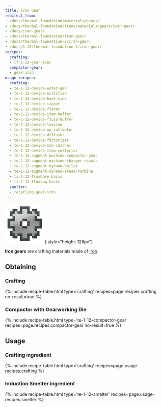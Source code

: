 ```yaml
---
title: Iron Gear
redirect_from:
- /docs/thermal-foundation/materials/gears/
- /docs/thermal-foundation/items/materials/gears/iron-gear/
- /docs/iron-gear/
- /docs/thermal-foundation/iron-gear/
- /docs/thermal-foundation-2/iron-gear/
- /docs/1.12/thermal-foundation-2/iron-gear/
recipes:
  crafting:
  - tf-1-12-gear-iron
  compactor-gear:
  - gear-iron
usage-recipes:
  crafting:
  - te-1-12-device-water-gen
  - te-1-12-device-nullifier
  - te-1-12-device-heat-sink
  - te-1-12-device-tapper
  - te-1-12-device-fisher
  - te-1-12-device-item-buffer
  - te-1-12-device-fluid-buffer
  - te-1-12-device-lexicon
  - te-1-12-device-xp-collector
  - te-1-12-device-diffuser
  - te-1-12-device-factorizer
  - te-1-12-device-mob-catcher
  - te-1-12-device-item-collector
  - te-1-12-augment-machine-compactor-gear
  - te-1-12-augment-machine-charger-repair
  - te-1-12-augment-dynamo-boiler
  - te-1-12-augment-dynamo-steam-turbine
  - ti-1-12-fluxbore-basic
  - ti-1-12-fluxsaw-basic
  smelter:
  - recycling-gear-iron
---
```


![Iron gear](/assets/images/thermal-foundation-2/gear-iron.png){:style="height: 128px"}


**Iron gears** are crafting materials made of
[iron](https://minecraft.wiki/w/Iron_Ingot).


Obtaining
---------

### Crafting
{% include recipe-table.html type='crafting' recipes=page.recipes.crafting no-result=true %}

### Compactor with Gearworking Die
{% include recipe-table.html type='te-1-12-compactor-gear' recipes=page.recipes.compactor-gear no-result=true %}


Usage
-----

### Crafting ingredient
{% include recipe-table.html type='crafting' recipes=page.usage-recipes.crafting %}

### Induction Smelter ingredient
{% include recipe-table.html type='te-1-12-smelter' recipes=page.usage-recipes.smelter %}
